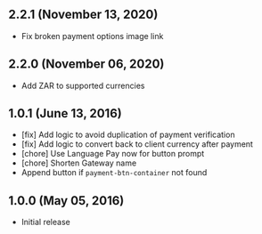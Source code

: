 ## 2.2.1 (November 13, 2020)

- Fix broken payment options image link
  
## 2.2.0 (November 06, 2020)

- Add ZAR to supported currencies

## 1.0.1 (June 13, 2016)

- [fix] Add logic to avoid duplication of payment verification
- [fix] Add logic to convert back to client currency after payment
- [chore] Use Language Pay now for button prompt
- [chore] Shorten Gateway name
- Append button if `payment-btn-container` not found

## 1.0.0 (May 05, 2016)

- Initial release

